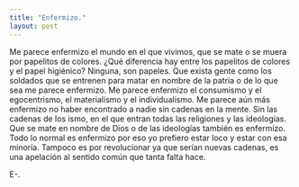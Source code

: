 ```yaml
---
title: "Enfermizo."
layout: post
---
```




Me parece enfermizo el mundo en el que vivimos, que se mate o se muera por papelitos de colores. ¿Qué diferencia hay entre los papelitos de colores y el papel higiénico? Ninguna, son papeles. Que exista gente como los soldados que se entrenen para matar en nombre de la patria o de lo que sea me parece enfermizo. Me parece enfermizo el consumismo y el egocentrismo, el materialismo y el individualismo. Me parece aún más enfermizo no haber encontrado a nadie sin cadenas en la mente. Sin las cadenas de los ismo, en el que entran todas las religiones y las ideologías. Que se mate en nombre de Dios o de las ideologías también es enfermizo. Todo lo normal es enfermizo por eso yo prefiero estar loco y estar con esa minoría. Tampoco es por revolucionar ya que serían nuevas cadenas, es una apelación al sentido común que tanta falta hace.

E-.

